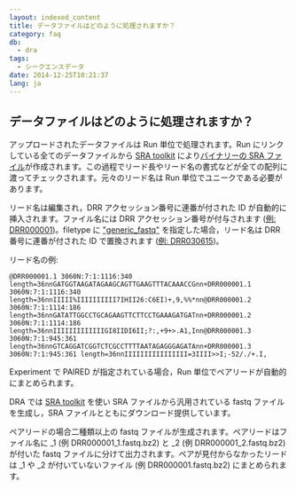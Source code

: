 ```yaml
---
layout: indexed_content
title: データファイルはどのように処理されますか？
category: faq
db:
  - dra
tags: 
  - シークエンスデータ
date: 2014-12-25T10:21:37
lang: ja
---
```


## データファイルはどのように処理されますか？

<p>アップロードされたデータファイルは Run 単位で処理されます。Run にリンクしている全てのデータファイルから <a href="http://trace.ncbi.nlm.nih.gov/Traces/sra/sra.cgi?view=toolkit_doc">SRA toolkit</a> により<a href="http://www.ncbi.nlm.nih.gov/books/NBK47539/#SRA_Overview_BK.SRA_Architecture">バイナリーの SRA ファイル</a>が作成されます。この過程でリード長やリード名の書式などが全ての配列に渡ってチェックされます。<span class="attention_text">元々のリード名は Run 単位でユニークである必要があります。</span></p>
<p>リード名は編集され，DRR アクセッション番号に連番が付された ID が自動的に挿入されます。ファイル名には DRR アクセッション番号が付与されます (<a href="http://trace.ncbi.nlm.nih.gov/Traces/sra/?view=run_browser&amp;run=DRR000001">例: DRR000001</a>)。filetype に <a href="/dra/submission.html#File_Type">"generic_fastq"</a> を指定した場合，リード名は DRR 番号に連番が付された ID で置換されます (<a href="http://trace.ncbi.nlm.nih.gov/Traces/sra/?view=run_browser&amp;run=DRR030615">例: DRR030615</a>)。</p>
<p class="no_bottom">リード名の例:</p>
<pre class="code"><code>@DRR000001.1 3060N:7:1:1116:340 length=36nnGATGGTAAGATAGAAGCAGTTGAAGTTTACAAACCGnn+DRR000001.1 3060N:7:1:1116:340 length=36nnIIIII%IIIIIIIIII7IHII26:C6EI)+,9,%%*nn@DRR000001.2 3060N:7:1:1114:186 length=36nnGATATTGGCCTGCAGAAGTTCTTCCTGAAAGATGATnn+DRR000001.2 3060N:7:1:1114:186 length=36nnIIIIIIIIIIIIIGI8IIDI6II;?:,+9+&gt;.A1,Inn@DRR000001.3 3060N:7:1:945:361 length=36nnGTCAGGATCGGTCTCGCCTTTTAATAGAGGGAGATAnn+DRR000001.3 3060N:7:1:945:361 length=36nnIIIIIIIIIIIIIIII=3IIII&gt;&gt;I;-52/./+.I,</code></pre>
<p>Experiment で PAIRED が指定されている場合，Run 単位でペアリードが自動的にまとめられます。</p>
<p>DRA では <a href="http://trace.ncbi.nlm.nih.gov/Traces/sra/sra.cgi?view=toolkit_doc">SRA toolkit</a> を使い SRA ファイルから汎用されている fastq ファイルを生成し，SRA ファイルとともにダウンロード提供しています。</p>
<p>ペアリードの場合二種類以上の fastq ファイルが生成されます。ペアリードはファイル名に _1 (例 DRR000001_1.fastq.bz2) と _2 (例 DRR000001_2.fastq.bz2) が付いた fastq ファイルに分けて出力されます。ペアが見付からなかったリードは _1 や _2 が付いていないファイル (例 DRR000001.fastq.bz2) にまとめられます。</p>
